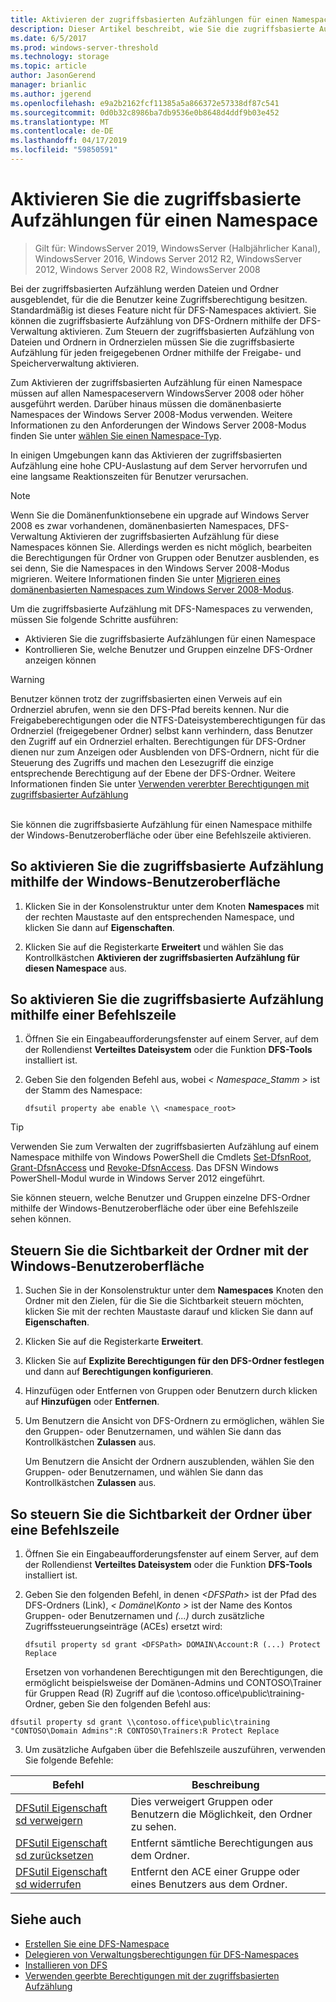 ```yaml
---
title: Aktivieren der zugriffsbasierten Aufzählungen für einen Namespace
description: Dieser Artikel beschreibt, wie Sie die zugriffsbasierte Aufzählungen für einen Namespace aktivieren.
ms.date: 6/5/2017
ms.prod: windows-server-threshold
ms.technology: storage
ms.topic: article
author: JasonGerend
manager: brianlic
ms.author: jgerend
ms.openlocfilehash: e9a2b2162fcf11385a5a866372e57338df87c541
ms.sourcegitcommit: 0d0b32c8986ba7db9536e0b8648d4ddf9b03e452
ms.translationtype: MT
ms.contentlocale: de-DE
ms.lasthandoff: 04/17/2019
ms.locfileid: "59850591"
---
```

# <a name="enable-access-based-enumeration-on-a-namespace"></a>Aktivieren Sie die zugriffsbasierte Aufzählungen für einen Namespace

> Gilt für: WindowsServer 2019, WindowsServer (Halbjährlicher Kanal), WindowsServer 2016, Windows Server 2012 R2, WindowsServer 2012, Windows Server 2008 R2, WindowsServer 2008

Bei der zugriffsbasierten Aufzählung werden Dateien und Ordner ausgeblendet, für die die Benutzer keine Zugriffsberechtigung besitzen. Standardmäßig ist dieses Feature nicht für DFS-Namespaces aktiviert. Sie können die zugriffsbasierte Aufzählung von DFS-Ordnern mithilfe der DFS-Verwaltung aktivieren. Zum Steuern der zugriffsbasierten Aufzählung von Dateien und Ordnern in Ordnerzielen müssen Sie die zugriffsbasierte Aufzählung für jeden freigegebenen Ordner mithilfe der Freigabe- und Speicherverwaltung aktivieren.

Zum Aktivieren der zugriffsbasierten Aufzählung für einen Namespace müssen auf allen Namespaceservern WindowsServer 2008 oder höher ausgeführt werden. Darüber hinaus müssen die domänenbasierte Namespaces der Windows Server 2008-Modus verwenden. Weitere Informationen zu den Anforderungen der Windows Server 2008-Modus finden Sie unter [wählen Sie einen Namespace-Typ](choose-a-namespace-type.md).

In einigen Umgebungen kann das Aktivieren der zugriffsbasierten Aufzählung eine hohe CPU-Auslastung auf dem Server hervorrufen und eine langsame Reaktionszeiten für Benutzer verursachen.

> [!NOTE]
> Wenn Sie die Domänenfunktionsebene ein upgrade auf Windows Server 2008 es zwar vorhandenen, domänenbasierten Namespaces, DFS-Verwaltung Aktivieren der zugriffsbasierten Aufzählung für diese Namespaces können Sie. Allerdings werden es nicht möglich, bearbeiten die Berechtigungen für Ordner von Gruppen oder Benutzer ausblenden, es sei denn, Sie die Namespaces in den Windows Server 2008-Modus migrieren. Weitere Informationen finden Sie unter [Migrieren eines domänenbasierten Namespaces zum Windows Server 2008-Modus](migrate-a-domain-based-namespace-to-windows-server-2008-mode.md).


Um die zugriffsbasierte Aufzählung mit DFS-Namespaces zu verwenden, müssen Sie folgende Schritte ausführen:

-   Aktivieren Sie die zugriffsbasierte Aufzählungen für einen Namespace
-   Kontrollieren Sie, welche Benutzer und Gruppen einzelne DFS-Ordner anzeigen können


> [!WARNING]
> Benutzer können trotz der zugriffsbasierten einen Verweis auf ein Ordnerziel abrufen, wenn sie den DFS-Pfad bereits kennen. Nur die Freigabeberechtigungen oder die NTFS-Dateisystemberechtigungen für das Ordnerziel (freigegebener Ordner) selbst kann verhindern, dass Benutzer den Zugriff auf ein Ordnerziel erhalten. Berechtigungen für DFS-Ordner dienen nur zum Anzeigen oder Ausblenden von DFS-Ordnern, nicht für die Steuerung des Zugriffs und machen den Lesezugriff die einzige entsprechende Berechtigung auf der Ebene der DFS-Ordner. Weitere Informationen finden Sie unter [Verwenden vererbter Berechtigungen mit zugriffsbasierter Aufzählung](https://technet.microsoft.com/library/dd834874(v=ws.11).aspx)

<br />
Sie können die zugriffsbasierte Aufzählung für einen Namespace mithilfe der Windows-Benutzeroberfläche oder über eine Befehlszeile aktivieren.

## <a name="to-enable-access-based-enumeration-by-using-the-windows-interface"></a>So aktivieren Sie die zugriffsbasierte Aufzählung mithilfe der Windows-Benutzeroberfläche

1.  Klicken Sie in der Konsolenstruktur unter dem Knoten **Namespaces** mit der rechten Maustaste auf den entsprechenden Namespace, und klicken Sie dann auf **Eigenschaften**.

2.  Klicken Sie auf die Registerkarte **Erweitert** und wählen Sie das Kontrollkästchen **Aktivieren der zugriffsbasierten Aufzählung für diesen Namespace** aus.

## <a name="to-enable-access-based-enumeration-by-using-a-command-line"></a>So aktivieren Sie die zugriffsbasierte Aufzählung mithilfe einer Befehlszeile

1.  Öffnen Sie ein Eingabeaufforderungsfenster auf einem Server, auf dem der Rollendienst **Verteiltes Dateisystem** oder die Funktion **DFS-Tools** installiert ist.

2.  Geben Sie den folgenden Befehl aus, wobei *< Namespace\_Stamm >* ist der Stamm des Namespace:

    ```  
    dfsutil property abe enable \\ <namespace_root>
    ```

> [!TIP]
> Verwenden Sie zum Verwalten der zugriffsbasierten Aufzählung auf einem Namespace mithilfe von Windows PowerShell die Cmdlets [Set-DfsnRoot](https://technet.microsoft.com/library/jj884281.aspx), [Grant-DfsnAccess](https://technet.microsoft.com/library/jj884272.aspx) und [Revoke-DfsnAccess](https://technet.microsoft.com/library/jj884273.aspx). Das DFSN Windows PowerShell-Modul wurde in Windows Server 2012 eingeführt.

Sie können steuern, welche Benutzer und Gruppen einzelne DFS-Ordner mithilfe der Windows-Benutzeroberfläche oder über eine Befehlszeile sehen können.

## <a name="to-control-folder-visibility-by-using-the-windows-interface"></a>Steuern Sie die Sichtbarkeit der Ordner mit der Windows-Benutzeroberfläche

1.  Suchen Sie in der Konsolenstruktur unter dem **Namespaces** Knoten den Ordner mit den Zielen, für die Sie die Sichtbarkeit steuern möchten, klicken Sie mit der rechten Maustaste darauf und klicken Sie dann auf **Eigenschaften**.

2.  Klicken Sie auf die Registerkarte **Erweitert**.

3.  Klicken Sie auf **Explizite Berechtigungen für den DFS-Ordner festlegen** und dann auf **Berechtigungen konfigurieren**.

4.  Hinzufügen oder Entfernen von Gruppen oder Benutzern durch klicken auf **Hinzufügen** oder **Entfernen**.

5.  Um Benutzern die Ansicht von DFS-Ordnern zu ermöglichen, wählen Sie den Gruppen- oder Benutzernamen, und wählen Sie dann das Kontrollkästchen **Zulassen** aus.

    Um Benutzern die Ansicht der Ordnern auszublenden, wählen Sie den Gruppen- oder Benutzernamen, und wählen Sie dann das Kontrollkästchen **Zulassen** aus.

## <a name="to-control-folder-visibility-by-using-a-command-line"></a>So steuern Sie die Sichtbarkeit der Ordner über eine Befehlszeile

1.  Öffnen Sie ein Eingabeaufforderungsfenster auf einem Server, auf dem der Rollendienst **Verteiltes Dateisystem** oder die Funktion **DFS-Tools** installiert ist.

2.  Geben Sie den folgenden Befehl, in denen *&lt;DFSPath&gt;* ist der Pfad des DFS-Ordners (Link), *< Domäne\\Konto >* ist der Name des Kontos Gruppen- oder Benutzernamen und *(...)*  durch zusätzliche Zugriffssteuerungseinträge (ACEs) ersetzt wird:

    ```
    dfsutil property sd grant <DFSPath> DOMAIN\Account:R (...) Protect Replace
    ```

    Ersetzen von vorhandenen Berechtigungen mit den Berechtigungen, die ermöglicht beispielsweise der Domänen-Admins und CONTOSO\\Trainer für Gruppen Read (R) Zugriff auf die \\contoso.office\public\training-Ordner, geben Sie den folgenden Befehl aus:

   ```
   dfsutil property sd grant \\contoso.office\public\training "CONTOSO\Domain Admins":R CONTOSO\Trainers:R Protect Replace 
   ```

3. Um zusätzliche Aufgaben über die Befehlszeile auszuführen, verwenden Sie folgende Befehle:


| Befehl | Beschreibung |
|---|---|
|[DFSutil Eigenschaft sd verweigern](https://msdn.microsoft.com/library/dd759150(v=ws.11).aspx)|Dies verweigert Gruppen oder Benutzern die Möglichkeit, den Ordner zu sehen.|
|[DFSutil Eigenschaft sd zurücksetzen](https://msdn.microsoft.com/library/dd759150(v=ws.11).aspx) |Entfernt sämtliche Berechtigungen aus dem Ordner.|
|[DFSutil Eigenschaft sd widerrufen](https://msdn.microsoft.com/library/dd759150(v=ws.11).aspx)| Entfernt den ACE einer Gruppe oder eines Benutzers aus dem Ordner. |

## <a name="see-also"></a>Siehe auch

-   [Erstellen Sie eine DFS-Namespace](create-a-dfs-namespace.md)
-   [Delegieren von Verwaltungsberechtigungen für DFS-Namespaces](delegate-management-permissions-for-dfs-namespaces.md)
-   [Installieren von DFS](https://technet.microsoft.com/library/cc731089(v=ws.11).aspx)
-   [Verwenden geerbte Berechtigungen mit der zugriffsbasierten Aufzählung](using-inherited-permissions-with-access-based-enumeration.md)